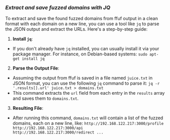 ### *Extract and save fuzzed domains with JQ*
To extract and save the found fuzzed domains from ffuf output in a clean format with each domain on a new line, you can use a tool like `jq` to parse the JSON output and extract the URLs. Here's a step-by-step guide:

1. **Install `jq`**:
- If you don't already have `jq` installed, you can usually install it via your package manager. For instance, on Debian-based systems:
	`sudo apt-get install jq`
2. **Parse the Output File**:
- Assuming the output from ffuf is saved in a file named `juice.txt` in JSON format, you can use the following `jq` command to parse it:
	`jq -r '.results[].url' juice.txt > domains.txt`
- This command extracts the `url` field from each entry in the `results` array and saves them to `domains.txt`.
3. **Resulting File**:
- After running this command, `domains.txt` will contain a list of the fuzzed domains, each on a new line, like:
	`http://192.168.122.217:3000/profile http://192.168.122.217:3000/api http://192.168.122.217:3000/redirect ...`